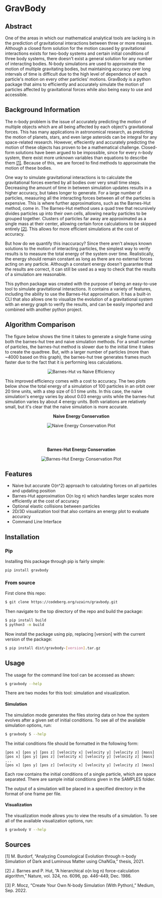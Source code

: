 # GravBody

## Abstract

One of the areas in which our mathematical analytical tools are lacking is in the prediction of gravitational interactions between three or more masses. Although a closed form solution for the motion caused by gravitational interactions exists for two-body systems and certain initial conditions of three body systems, there doesn't exist a general solution for any number of interacting bodies. N-body simulations are used to approximate the motion of multiple gravitating bodies, but maintaining accuracy over long intervals of time is difficult due to the high level of dependence of each particle's motion on every other particles' motions. GravBody is a python package that aims to efficiently and accurately simulate the motion of particles affected by gravitational forces while also being easy to use and accessible. 

## Background Information

The n-body problem is the issue of accurately predicting the motion of multiple objects which are all being affected by each object's gravitational forces. This has many applications in astronomical research, as predicting the motion of planets, stars, and even large asteroids can be integral for any space-related research. However, effeciently and accurately predicting the motion of these objects has proven to be a mathematical challenge. Closed-form solutions have been argued to be impossible, since for every n-body system, there exist more unknown variables than equations to describe them [[1]](#1). Because of this, we are forced to find methods to approximate the motion of these bodies.

One way to simulate gravitational interactions is to calculate the gravitational forces exerted by all bodies over very small time steps. Decreasing the amount of time in between simulation updates results in a higher accuracy, but takes longer to generate. For a large number of particles, measuring all the interacting forces between all of the particles is expensive. This is where further approximations, such as the Barnes-Hut method, come in. The Barnes-Hut method uses a quad tree that recursively divides particles up into their own cells, allowing nearby particles to be grouped together. Clusters of particles far away are approximated as a single mass at their center, allowing certain force calculations to be skipped entirely [[2]](#2).  This allows for more efficient simulations at the cost of accuracy. 

But how do we quantify this inaccuracy? Since there aren't always known solutions to the motion of interacting particles, the simplest way to verify results is to measure the total energy of the system over time. Realistically, the energy should remain constant as long as there are no external forces acting on any particle. Although a constant energy doesn't guarantee that the results are correct, it can still be used as a way to check that the results of a simulation are reasonable.

This python package was created with the purpose of being an easy-to-use tool to simulate gravitational interactions. It contains a variety of features, including the ability to use the Barnes-Hut approximation. It has a built-in CLI that also allows one to visualize the evolution of a gravitational system with an energy graph to verify the results, and can be easily imported and combined with another python project. 

## Algorithm Comparison

The figure below shows the time it takes to generate a single frame using both the barnes-hut tree and naive simulation methods. For a small number of particles, the barnes-hut method is slower due to the initial time it takes to create the quadtree. But, with a larger number of particles (more than ~4000 based on this graph), the barnes-hut tree generates frames much faster due to the fact that it is performing less calculations.

<p align="center">
    <img
    src="plots/bh_v_naive_frame_gen_time.png"
    alt="Barnes-Hut vs Naive Efficiency">
</p>

This improved efficiency comes with a cost to accuracy. The two plots below show the total energy of a simulation of 100 particles in an orbit over 20 time units, with a step size of 0.1 time units. In this case, the naive simulation's energy varies by about 0.03 energy units while the barnes-hut simulation varies by about 4 energy units. Both variations are relatively small, but it's clear that the naive simulation is more accurate.


<p align="center">
  <b>Naive Energy Conservation</b>
</p>
<p align="center">
  <img
  src="plots/naive_energy_100particles_0.01step.png"
  alt="Naive Energy Conservation Plot">
</p>

<br>
<br>


<p align="center">
  <b>Barnes-Hut Energy Conservation</b>
</p>
<p align="center">
  <img
  src="plots/bh_energy_100particles_0.01step.png"
  alt="Barnes-Hut Energy Conservation Plot">
</p>

## Features

- Naive but accurate O(n^2) approach to calculating forces on all particles and updating position
- Barnes-Hut approximation O(n log n) which handles larger scales more efficiently at the cost of accuracy
- Optional elastic collisions between particles
- 2D/3D visualization tool that also contains an energy plot to evaluate accuracy
- Command Line Interface


## Installation

### Pip

Installing this package through pip is fairly simple:

```bash
pip install gravbody
```

### From source

First clone this repo:

```bash
$ git clone https://codeberg.org/uzairn/gravbody.git
```

Then navigate to the top directory of the repo and build the package:

```bash
$ pip install build
$ python3 -m build
```

Now install the package using pip, replacing [version] with the current version of the package:

```bash 
$ pip install dist/gravbody-[version].tar.gz
```

## Usage

The usage for the command line tool can be accessed as shown: 
```bash
$ gravbody --help
```

There are two modes for this tool: simulation and visualization. 

#### Simulation

The simulation mode generates the files storing data on how the system evolves after a given set of initial conditions.
To see all of the available simulation options, run:
```bash
$ gravbody S --help
```
The initial conditions file should be formatted in the following form:
```text
[pos x] [pos y] [pos z] [velocity x] [velocity y] [velocity z] [mass]
[pos x] [pos y] [pos z] [velocity x] [velocity y] [velocity z] [mass]
...
[pos x] [pos y] [pos z] [velocity x] [velocity y] [velocity z] [mass]
```
Each row contains the initial conditions of a single particle, which are space separated. 
There are sample initial conditions given in the SAMPLES folder.

The output of a simulation will be placed in a specified directory in the format of one frame per file.

#### Visualization

The visualization mode allows you to view the results of a simulation.
To see all of the available visualization options, run:

```bash
$ gravbody V --help
```

## Sources
<a id="1">[1]</a>
M. Burdorf, “Analyzing Cosmological Evolution through n-body Simulation of Dark and Luminous Matter using ChaNGa,” thesis, 2021. 

<a id="2">[2]</a>
J. Barnes and P. Hut, “A hierarchical o(n log n) force-calculation algorithm,” Nature, vol. 324, no. 6096, pp. 446–449, Dec. 1986. 

<a id="3">[3]</a>
P. Mocz, “Create Your Own N-body Simulation (With Python),” Medium, Sep. 2022.



